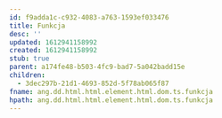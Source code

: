 ```yaml
---
id: f9adda1c-c932-4083-a763-1593ef033476
title: Funkcja
desc: ''
updated: 1612941158992
created: 1612941158992
stub: true
parent: a174fe48-b503-4fc9-bad7-5a042badd15e
children:
  - 3dec297b-21d1-4693-852d-5f78ab065f87
fname: ang.dd.html.html.element.html.dom.ts.funkcja
hpath: ang.dd.html.html.element.html.dom.ts.funkcja
---
```



